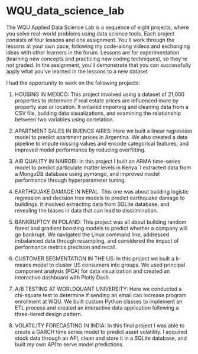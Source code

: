 # WQU_data_science_lab
The WQU Applied Data Science Lab is a sequence of eight projects, where you solve real-world problems using data science tools. Each project consists of four lessons and one assignment. You'll work through the lessons at your own pace, following my code-along videos and exchanging ideas with other learners in the forum. Lessons are for experimentation (learning new concepts and practicing new coding techniques), so they're not graded. In the assignment, you'll demonstrate that you can successfully apply what you've learned in the lessons to a new dataset

I had the opportunity to work on the following projects:

1. HOUSING IN MEXICO:
This project involved using a dataset of 21,000 properties to determine if real estate prices are influenced more by property size or location. It entailed importing and cleaning data from a CSV file, building data visualizations, and examining the relationship between two variables using correlation.

2. APARTMENT SALES IN BUENOS AIRES:
Here we built a linear regression model to predict apartment prices in Argentina. We also created a data pipeline to impute missing values and encode categorical features, and improved model performance by reducing overfitting.

3. AIR QUALITY IN NAIROBI:
In this project I built an ARMA time-series model to predict particulate matter levels in Kenya. I extracted data from a MongoDB database using pymongo, and improved model performance through hyperparameter tuning.

4. EARTHQUAKE DAMAGE IN NEPAL:
This one was about building logistic regression and decision tree models to predict earthquake damage to buildings. it involved extracting data from SQLite database, and revealing the biases in data that can lead to discrimination.

5. BANKRUPTCY IN POLAND:
This project was all about building random forest and gradient boosting models to predict whether a company will go bankrupt. We navigated the Linux command line, addressed imbalanced data through resampling, and considered the impact of performance metrics precision and recall.

6. CUSTOMER SEGMENTATION IN THE US:
In this project we built a k-means model to cluster US consumers into groups. We used principal component analysis (PCA) for data visualization and created an interactive dashboard with Plotly Dash.

7. A/B TESTING AT WORLDQUANT UNIVERSITY:
Here we conducted a chi-square test to determine if sending an email can increase program enrollment at WQU. We built custom Python classes to implement an ETL process and created an interactive data application following a three-tiered design pattern.

8. VOLATILITY FORECASTING IN INDIA:
In this final project I was able to create a GARCH time series model to predict asset volatility. I acquired stock data through an API, clean and store it in a SQLite database, and built my own API to serve model predictions.
